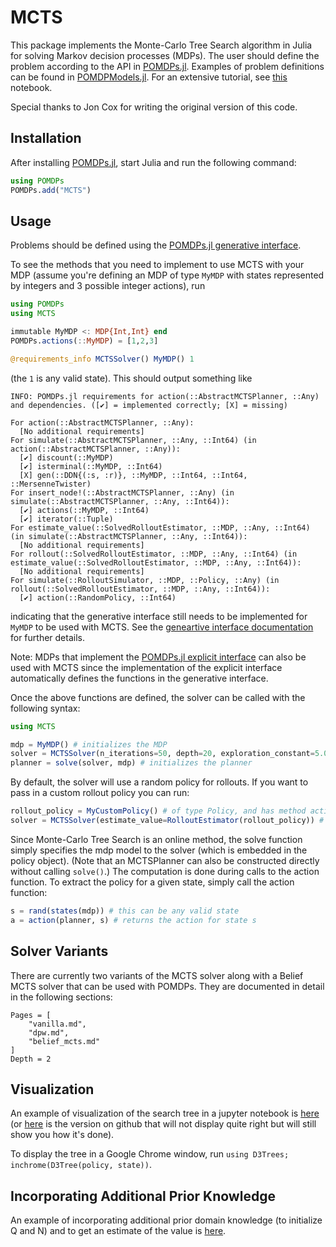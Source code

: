 # MCTS

This package implements the Monte-Carlo Tree Search algorithm in Julia for solving Markov decision processes (MDPs).
The user should define the problem according to the API in [POMDPs.jl](https://github.com/sisl/POMDPs.jl). Examples of
problem definitions can be found in [POMDPModels.jl](https://github.com/sisl/POMDPModels.jl). For an extensive tutorial, see [this](http://nbviewer.ipython.org/github/sisl/POMDPs.jl/blob/master/examples/GridWorld.ipynb) notebook.

Special thanks to Jon Cox for writing the original version of this code.

## Installation

After installing [POMDPs.jl](https://github.com/sisl/POMDPs.jl), start Julia and run the following command:

```julia
using POMDPs
POMDPs.add("MCTS")
```

## Usage

Problems should be defined using the [POMDPs.jl generative interface](https://juliapomdp.github.io/POMDPs.jl/stable/def_pomdp/#Using-a-single-generative-function-instead-of-separate-T,-Z,-and-R).

To see the methods that you need to implement to use MCTS with your MDP (assume you're defining an MDP of type `MyMDP` with states represented by integers and 3 possible integer actions), run
```julia
using POMDPs
using MCTS

immutable MyMDP <: MDP{Int,Int} end
POMDPs.actions(::MyMDP) = [1,2,3]

@requirements_info MCTSSolver() MyMDP() 1
```
(the `1` is any valid state). This should output something like
```
INFO: POMDPs.jl requirements for action(::AbstractMCTSPlanner, ::Any) and dependencies. ([✔] = implemented correctly; [X] = missing)

For action(::AbstractMCTSPlanner, ::Any):
  [No additional requirements]
For simulate(::AbstractMCTSPlanner, ::Any, ::Int64) (in action(::AbstractMCTSPlanner, ::Any)):
  [✔] discount(::MyMDP)
  [✔] isterminal(::MyMDP, ::Int64)
  [X] gen(::DDN{(:s, :r)}, ::MyMDP, ::Int64, ::Int64, ::MersenneTwister)
For insert_node!(::AbstractMCTSPlanner, ::Any) (in simulate(::AbstractMCTSPlanner, ::Any, ::Int64)):
  [✔] actions(::MyMDP, ::Int64)
  [✔] iterator(::Tuple)
For estimate_value(::SolvedRolloutEstimator, ::MDP, ::Any, ::Int64) (in simulate(::AbstractMCTSPlanner, ::Any, ::Int64)):
  [No additional requirements]
For rollout(::SolvedRolloutEstimator, ::MDP, ::Any, ::Int64) (in estimate_value(::SolvedRolloutEstimator, ::MDP, ::Any, ::Int64)):
  [No additional requirements]
For simulate(::RolloutSimulator, ::MDP, ::Policy, ::Any) (in rollout(::SolvedRolloutEstimator, ::MDP, ::Any, ::Int64)):
  [✔] action(::RandomPolicy, ::Int64)
```
indicating that the generative interface still needs to be implemented for `MyMDP` to be used with MCTS. See the [geneartive interface documentation](https://juliapomdp.github.io/POMDPs.jl/stable/def_pomdp/#Using-a-single-generative-function-instead-of-separate-T,-Z,-and-R) for further details.

Note: MDPs that implement the [POMDPs.jl explicit interface](https://juliapomdp.github.io/POMDPs.jl/stable/def_pomdp/) can also be used with MCTS since the implementation of the explicit interface automatically defines the functions in the generative interface.

Once the above functions are defined, the solver can be called with the following syntax:

```julia
using MCTS

mdp = MyMDP() # initializes the MDP
solver = MCTSSolver(n_iterations=50, depth=20, exploration_constant=5.0) # initializes the Solver type
planner = solve(solver, mdp) # initializes the planner
```
By default, the solver will use a random policy for rollouts. If you want to pass in a custom rollout policy you can run:

```julia
rollout_policy = MyCustomPolicy() # of type Policy, and has method action(rollout_policy::MyCustomPolicy, s::State)
solver = MCTSSolver(estimate_value=RolloutEstimator(rollout_policy)) # default solver parameters will be used n_iterations=100, depth=10, exploration_constant=1.0 = solve(solver, mdp)
```

Since Monte-Carlo Tree Search is an online method, the solve function simply specifies the mdp model to the solver (which is embedded in the policy object). (Note that an MCTSPlanner can also be constructed directly without calling `solve()`.) The computation is done during calls to the action function. To extract the policy for a given state, simply call the action function:

```julia
s = rand(states(mdp)) # this can be any valid state
a = action(planner, s) # returns the action for state s
```

## Solver Variants

There are currently two variants of the MCTS solver along with a Belief MCTS solver that can be used with POMDPs. They are documented in detail in the following sections:

```@contents
Pages = [
    "vanilla.md",
    "dpw.md",
    "belief_mcts.md"
]
Depth = 2
```

## Visualization

An example of visualization of the search tree in a jupyter notebook is [here](https://nbviewer.jupyter.org/github/JuliaPOMDP/MCTS.jl/blob/master/notebooks/Test_Visualization.ipynb) (or [here](https://github.com/JuliaPOMDP/MCTS.jl/blob/master/notebooks/Test_Visualization.ipynb) is the version on github that will not display quite right but will still show you how it's done).

To display the tree in a Google Chrome window, run `using D3Trees; inchrome(D3Tree(policy, state))`.

## Incorporating Additional Prior Knowledge

An example of incorporating additional prior domain knowledge (to initialize Q and N) and to get an estimate of the value is [here](https://github.com/JuliaPOMDP/MCTS.jl/blob/master/notebooks/Domain_Knowledge_Example.ipynb).
